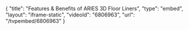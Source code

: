 {
    "title": "Features & Benefits of ARIES 3D Floor Liners",
    "type": "embed",
    "layout": "iframe-static",
    "videoId": "6806963",
    "url": "\/tvpembed\/6806963"
}